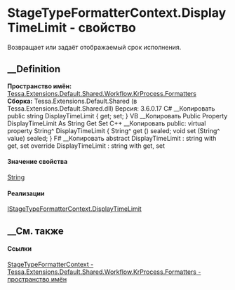 # StageTypeFormatterContext.DisplayTimeLimit - свойство
Возвращает или задаёт отображаемый срок исполнения.
## __Definition
 **Пространство имён:**
[Tessa.Extensions.Default.Shared.Workflow.KrProcess.Formatters](N_Tessa_Extensions_Default_Shared_Workflow_KrProcess_Formatters.htm)  
 **Сборка:** Tessa.Extensions.Default.Shared (в
Tessa.Extensions.Default.Shared.dll) Версия: 3.6.0.17
C# __Копировать
     public string DisplayTimeLimit { get; set; }
VB __Копировать
     Public Property DisplayTimeLimit As String
    	Get
    	Set
C++ __Копировать
     public:
    virtual property String^ DisplayTimeLimit {
    	String^ get () sealed;
    	void set (String^ value) sealed;
    }
F# __Копировать
     abstract DisplayTimeLimit : string with get, set
    override DisplayTimeLimit : string with get, set
#### Значение свойства
[String](https://learn.microsoft.com/dotnet/api/system.string)
#### Реализации
[IStageTypeFormatterContext.DisplayTimeLimit](P_Tessa_Extensions_Default_Shared_Workflow_KrProcess_Formatters_IStageTypeFormatterContext_DisplayTimeLimit.htm)  
##  __См. также
#### Ссылки
[StageTypeFormatterContext -
](T_Tessa_Extensions_Default_Shared_Workflow_KrProcess_Formatters_StageTypeFormatterContext.htm)
[Tessa.Extensions.Default.Shared.Workflow.KrProcess.Formatters - пространство
имён](N_Tessa_Extensions_Default_Shared_Workflow_KrProcess_Formatters.htm)
